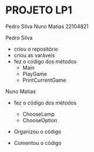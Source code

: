 # PROJETO LP1

Pedro Silva 
Nuno Matias 22104821

Pedro Silva
- criou o repositório
- criou as varáveis 
- fez o código dos métodos
    - Main
    - PlayGame
    - PrintCurrentGame

Nuno Matias
- fez o código dos métodos
     - ChooseLamp
     - ChooseOption

- Organizou o código
- Comentou o código
